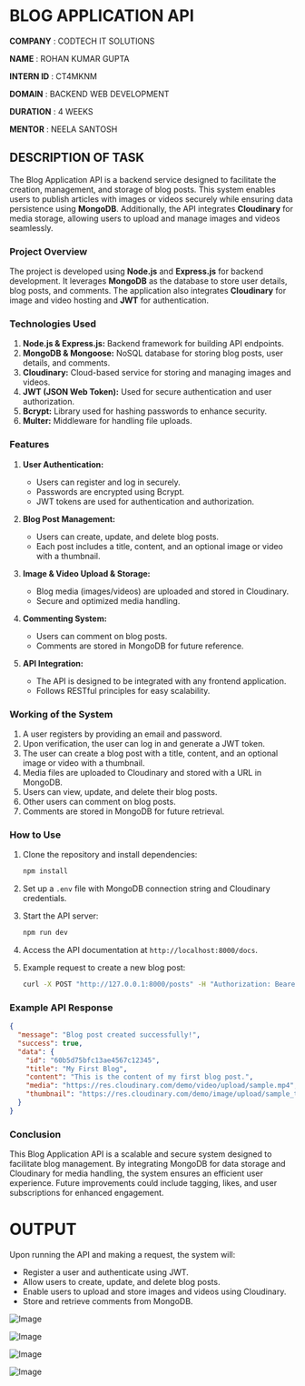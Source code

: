 # BLOG APPLICATION API

**COMPANY** : CODTECH IT SOLUTIONS

**NAME** : ROHAN KUMAR GUPTA

**INTERN ID** : CT4MKNM

**DOMAIN** : BACKEND WEB DEVELOPMENT

**DURATION** : 4 WEEKS

**MENTOR** : NEELA SANTOSH

## DESCRIPTION OF TASK

The Blog Application API is a backend service designed to facilitate the creation, management, and storage of blog posts. This system enables users to publish articles with images or videos securely while ensuring data persistence using **MongoDB**. Additionally, the API integrates **Cloudinary** for media storage, allowing users to upload and manage images and videos seamlessly.

### Project Overview

The project is developed using **Node.js** and **Express.js** for backend development. It leverages **MongoDB** as the database to store user details, blog posts, and comments. The application also integrates **Cloudinary** for image and video hosting and **JWT** for authentication.

### Technologies Used

1. **Node.js & Express.js:** Backend framework for building API endpoints.
2. **MongoDB & Mongoose:** NoSQL database for storing blog posts, user details, and comments.
3. **Cloudinary:** Cloud-based service for storing and managing images and videos.
4. **JWT (JSON Web Token):** Used for secure authentication and user authorization.
5. **Bcrypt:** Library used for hashing passwords to enhance security.
6. **Multer:** Middleware for handling file uploads.

### Features

1. **User Authentication:**
   - Users can register and log in securely.
   - Passwords are encrypted using Bcrypt.
   - JWT tokens are used for authentication and authorization.

2. **Blog Post Management:**
   - Users can create, update, and delete blog posts.
   - Each post includes a title, content, and an optional image or video with a thumbnail.

3. **Image & Video Upload & Storage:**
   - Blog media (images/videos) are uploaded and stored in Cloudinary.
   - Secure and optimized media handling.

4. **Commenting System:**
   - Users can comment on blog posts.
   - Comments are stored in MongoDB for future reference.

5. **API Integration:**
   - The API is designed to be integrated with any frontend application.
   - Follows RESTful principles for easy scalability.

### Working of the System

1. A user registers by providing an email and password.
2. Upon verification, the user can log in and generate a JWT token.
3. The user can create a blog post with a title, content, and an optional image or video with a thumbnail.
4. Media files are uploaded to Cloudinary and stored with a URL in MongoDB.
5. Users can view, update, and delete their blog posts.
6. Other users can comment on blog posts.
7. Comments are stored in MongoDB for future retrieval.

### How to Use

1. Clone the repository and install dependencies:
   ```bash
   npm install
   ```
2. Set up a `.env` file with MongoDB connection string and Cloudinary credentials.

3. Start the API server:
   ```bash
   npm run dev
   ```
4. Access the API documentation at `http://localhost:8000/docs`.

5. Example request to create a new blog post:
   ```bash
   curl -X POST "http://127.0.0.1:8000/posts" -H "Authorization: Bearer <JWT_TOKEN>" -H "Content-Type: application/json" -d '{"title":"My First Blog", "content":"This is the content of my first blog post.", "media":"<Cloudinary URL>", "thumbnail":"<Cloudinary Thumbnail URL>"}'
   ```

### Example API Response

```json
{
  "message": "Blog post created successfully!",
  "success": true,
  "data": {
    "id": "60b5d75bfc13ae4567c12345",
    "title": "My First Blog",
    "content": "This is the content of my first blog post.",
    "media": "https://res.cloudinary.com/demo/video/upload/sample.mp4",
    "thumbnail": "https://res.cloudinary.com/demo/image/upload/sample_thumbnail.jpg"
  }
}
```

### Conclusion

This Blog Application API is a scalable and secure system designed to facilitate blog management. By integrating MongoDB for data storage and Cloudinary for media handling, the system ensures an efficient user experience. Future improvements could include tagging, likes, and user subscriptions for enhanced engagement.

# OUTPUT

Upon running the API and making a request, the system will:
- Register a user and authenticate using JWT.
- Allow users to create, update, and delete blog posts.
- Enable users to upload and store images and videos using Cloudinary.
- Store and retrieve comments from MongoDB.

![Image](https://github.com/user-attachments/assets/ddfc467e-6a32-445e-8de6-6739bf5908e8)

![Image](https://github.com/user-attachments/assets/4f3c2335-75cd-4fa7-912c-1be01f8846dc)

![Image](https://github.com/user-attachments/assets/f8b2c098-6382-4867-ab71-4da3ef75a365)

![Image](https://github.com/user-attachments/assets/8af3aab3-300c-4a41-87b2-56053f699928)

